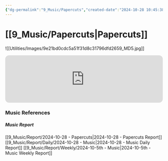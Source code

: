 ```yaml
---
{"dg-permalink":"9_Music/Papercuts","created-date":"2024-10-28 10:45:38 pm","date":"2024-10-28","type":"music","tags":["music"],"aliases":null,"title":"Papercuts","music-url":"https://open.spotify.com/track/1uAkU42SNZn4PlUFrS8zmg","album":"Papercuts","album-release-date":"2021-01-28","album-url":"https://open.spotify.com/album/7beNybQ6Mr9NnFZjtXXb5i","cover":"![[Utilities/Images/9e21bd0cdc5a51f31d8c31796dfd2659_MD5.jpg]]","cover-url":"https://i.scdn.co/image/ab67616d00001e02c19d9cd49577d6a06190784a","artists":"Landon Conrath","added-at":"Mon Oct 28 2024 - 오후 10:45:40","rating":"⭐⭐⭐⭐⭐⭐⭐⭐","dg-publish":true,"permalink":"/9_Music/Papercuts/","dgPassFrontmatter":true,"noteIcon":"1"}
---
```


# [[9_Music/Papercuts\|Papercuts]]
![[Utilities/Images/9e21bd0cdc5a51f31d8c31796dfd2659_MD5.jpg]]


<div class="container-root"><span></span></div><div><div class="container-root"><iframe style="border-radius:12px" src="https://open.spotify.com/embed/track/1uAkU42SNZn4PlUFrS8zmg?utm_source=generator" width="100%" height="152" frameborder="0" allowfullscreen="" allow="autoplay; clipboard-write; encrypted-media; fullscreen; picture-in-picture" loading="lazy"></iframe></div></div>



### Music References
##### Music Report
[[9_Music/Report/2024-10-28 - Papercuts\|2024-10-28 - Papercuts Report]]
[[9_Music/Report/Daily/2024-10-28 - Music\|2024-10-28 - Music Daily Report]]
[[9_Music/Report/Weekly/2024-10-5th - Music\|2024-10-5th - Music Weekly Report]]





